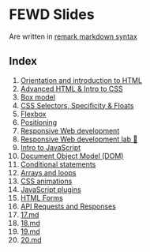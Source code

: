 # FEWD Slides

Are written in [remark markdown syntax][remark-syntax]

[remark]: https://github.com/gnab/remark/
[remark-syntax]: https://github.com/gnab/remark/wiki/Markdown

## Index

1. [Orientation and introduction to HTML](./01-html-basics.md)
2. [Advanced HTML & Intro to CSS](./02-advanced-html-intro-to-css.md)
3. [Box model](./03-box-model.md)
4. [CSS Selectors, Specificity & Floats](./04-css-selectors-specificity-float.md)
5. [Flexbox](./05-flexbox.md)
6. [Positioning](./06-positioning.md)
7. [Responsive Web development](./07-responsive.md)
8. [Responsive Web development lab 🧪](./08-responsive-lab.md)
9. [Intro to JavaScript](./09-intro-to-js.md)
10. [Document Object Model (DOM)](./10-document-object-model.md)
11. [Conditional statements](./11-conditional-statements.md)
12. [Arrays and loops](./12-arrays-loops.md)
13. [CSS animations](./13-animations.md)
14. [JavaScript plugins](./14-plugins.md)
15. [HTML Forms](./15-forms.md)
16. [API Requests and Responses](./16-api.md)
17. [17.md](./17.md)
18. [18.md](./18.md)
19. [19.md](./19.md)
20. [20.md](./20.md)
